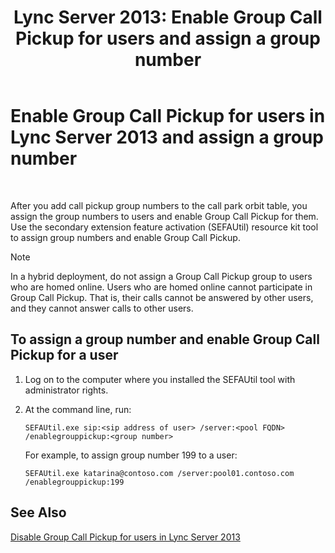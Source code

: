 ﻿---
title: 'Lync Server 2013: Enable Group Call Pickup for users and assign a group number'
TOCTitle: Enable Group Call Pickup for users and assign a group number
ms:assetid: c33bb6c2-d43b-4fb6-a0fa-6d82a7b09abe
ms:mtpsurl: https://technet.microsoft.com/en-us/library/JJ945650(v=OCS.15)
ms:contentKeyID: 51541517
ms.date: 07/23/2014
mtps_version: v=OCS.15
---

# Enable Group Call Pickup for users in Lync Server 2013 and assign a group number

 


After you add call pickup group numbers to the call park orbit table, you assign the group numbers to users and enable Group Call Pickup for them. Use the secondary extension feature activation (SEFAUtil) resource kit tool to assign group numbers and enable Group Call Pickup.


> [!NOTE]
> In a hybrid deployment, do not assign a Group Call Pickup group to users who are homed online. Users who are homed online cannot participate in Group Call Pickup. That is, their calls cannot be answered by other users, and they cannot answer calls to other users.



## To assign a group number and enable Group Call Pickup for a user

1.  Log on to the computer where you installed the SEFAUtil tool with administrator rights.

2.  At the command line, run:
    
        SEFAUtil.exe sip:<sip address of user> /server:<pool FQDN> /enablegrouppickup:<group number>
    
    For example, to assign group number 199 to a user:
    
        SEFAUtil.exe katarina@contoso.com /server:pool01.contoso.com /enablegrouppickup:199 

## See Also


[Disable Group Call Pickup for users in Lync Server 2013](lync-server-2013-disable-group-call-pickup-for-users.md)

